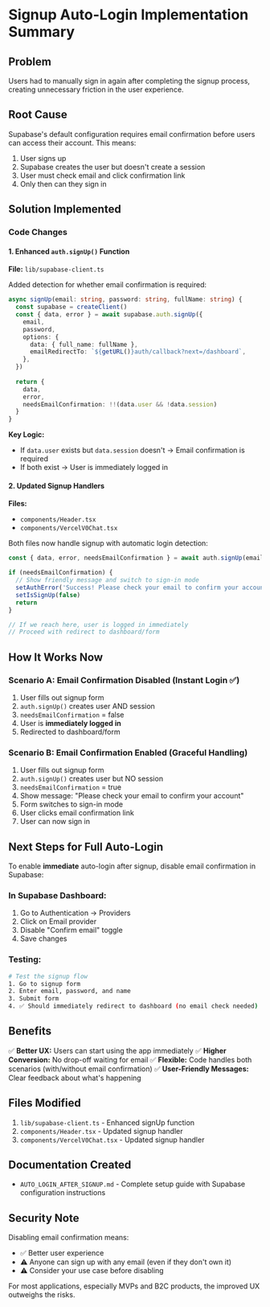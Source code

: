 # Signup Auto-Login Implementation Summary

## Problem
Users had to manually sign in again after completing the signup process, creating unnecessary friction in the user experience.

## Root Cause
Supabase's default configuration requires email confirmation before users can access their account. This means:
1. User signs up
2. Supabase creates the user but doesn't create a session
3. User must check email and click confirmation link
4. Only then can they sign in

## Solution Implemented

### Code Changes

#### 1. Enhanced `auth.signUp()` Function
**File:** `lib/supabase-client.ts`

Added detection for whether email confirmation is required:
```typescript
async signUp(email: string, password: string, fullName: string) {
  const supabase = createClient()
  const { data, error } = await supabase.auth.signUp({
    email,
    password,
    options: {
      data: { full_name: fullName },
      emailRedirectTo: `${getURL()}auth/callback?next=/dashboard`,
    },
  })
  
  return { 
    data, 
    error,
    needsEmailConfirmation: !!(data.user && !data.session)
  }
}
```

**Key Logic:**
- If `data.user` exists but `data.session` doesn't → Email confirmation is required
- If both exist → User is immediately logged in

#### 2. Updated Signup Handlers
**Files:** 
- `components/Header.tsx`
- `components/VercelV0Chat.tsx`

Both files now handle signup with automatic login detection:

```typescript
const { data, error, needsEmailConfirmation } = await auth.signUp(email, password, name)

if (needsEmailConfirmation) {
  // Show friendly message and switch to sign-in mode
  setAuthError('Success! Please check your email to confirm your account, then you can sign in.')
  setIsSignUp(false)
  return
}

// If we reach here, user is logged in immediately
// Proceed with redirect to dashboard/form
```

## How It Works Now

### Scenario A: Email Confirmation Disabled (Instant Login ✅)
1. User fills out signup form
2. `auth.signUp()` creates user AND session
3. `needsEmailConfirmation` = false
4. User is **immediately logged in**
5. Redirected to dashboard/form

### Scenario B: Email Confirmation Enabled (Graceful Handling)
1. User fills out signup form
2. `auth.signUp()` creates user but NO session
3. `needsEmailConfirmation` = true
4. Show message: "Please check your email to confirm your account"
5. Form switches to sign-in mode
6. User clicks email confirmation link
7. User can now sign in

## Next Steps for Full Auto-Login

To enable **immediate** auto-login after signup, disable email confirmation in Supabase:

### In Supabase Dashboard:
1. Go to Authentication → Providers
2. Click on Email provider
3. Disable "Confirm email" toggle
4. Save changes

### Testing:
```bash
# Test the signup flow
1. Go to signup form
2. Enter email, password, and name
3. Submit form
4. ✅ Should immediately redirect to dashboard (no email check needed)
```

## Benefits

✅ **Better UX:** Users can start using the app immediately
✅ **Higher Conversion:** No drop-off waiting for email
✅ **Flexible:** Code handles both scenarios (with/without email confirmation)
✅ **User-Friendly Messages:** Clear feedback about what's happening

## Files Modified

1. `lib/supabase-client.ts` - Enhanced signUp function
2. `components/Header.tsx` - Updated signup handler
3. `components/VercelV0Chat.tsx` - Updated signup handler

## Documentation Created

- `AUTO_LOGIN_AFTER_SIGNUP.md` - Complete setup guide with Supabase configuration instructions

## Security Note

Disabling email confirmation means:
- ✅ Better user experience
- ⚠️ Anyone can sign up with any email (even if they don't own it)
- ⚠️ Consider your use case before disabling

For most applications, especially MVPs and B2C products, the improved UX outweighs the risks.

